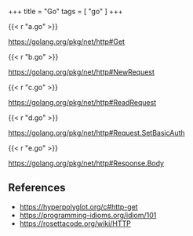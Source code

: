 +++
title = "Go"
tags = [ "go" ]
+++

{{< r "a.go" >}}

<https://golang.org/pkg/net/http#Get>

{{< r "b.go" >}}

<https://golang.org/pkg/net/http#NewRequest>

{{< r "c.go" >}}

<https://golang.org/pkg/net/http#ReadRequest>

{{< r "d.go" >}}

<https://golang.org/pkg/net/http#Request.SetBasicAuth>

{{< r "e.go" >}}

<https://golang.org/pkg/net/http#Response.Body>

## References

- <https://hyperpolyglot.org/c#http-get>
- <https://programming-idioms.org/idiom/101>
- <https://rosettacode.org/wiki/HTTP>
